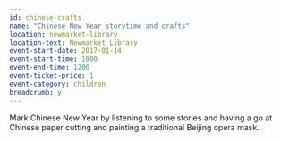 ```yaml
---
id: chinese-crafts
name: "Chinese New Year storytime and crafts"
location: newmarket-library
location-text: Newmarket Library
event-start-date: 2017-01-14
event-start-time: 1000
event-end-time: 1200
event-ticket-price: 1
event-category: children
breadcrumb: y
---
```


Mark Chinese New Year by listening to some stories and having a go at Chinese paper cutting and painting a traditional Beijing opera mask.
